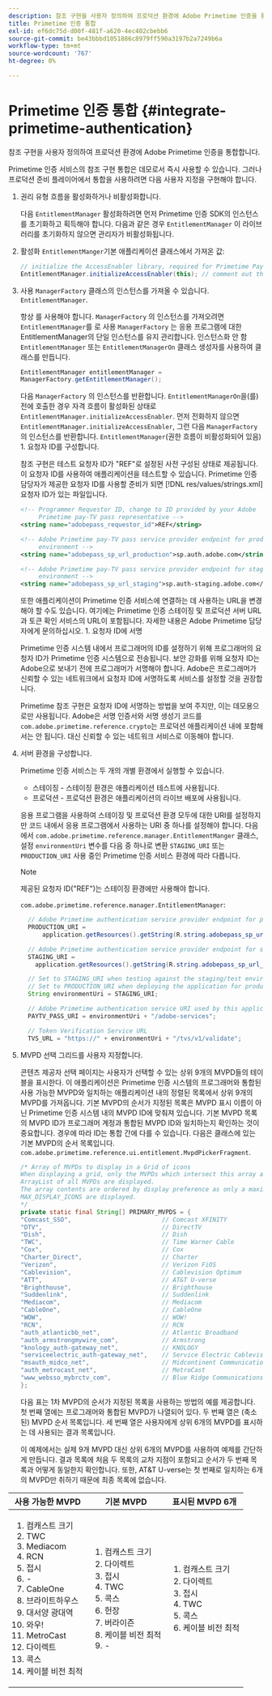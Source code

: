 ```yaml
---
description: 참조 구현을 사용자 정의하여 프로덕션 환경에 Adobe Primetime 인증을 통합합니다.
title: Primetime 인증 통합
exl-id: ef6dc75d-d00f-481f-a620-4ec402cbebb6
source-git-commit: be43bbbd1051886c8979ff590a3197b2a7249b6a
workflow-type: tm+mt
source-wordcount: '767'
ht-degree: 0%

---
```


# Primetime 인증 통합 {#integrate-primetime-authentication}

참조 구현을 사용자 정의하여 프로덕션 환경에 Adobe Primetime 인증을 통합합니다.

Primetime 인증 서비스의 참조 구현 통합은 데모로서 즉시 사용할 수 있습니다. 그러나 프로덕션 준비 플레이어에서 통합을 사용하려면 다음 사용자 지정을 구현해야 합니다.

1. 권리 유형 흐름을 활성화하거나 비활성화합니다.

   다음 `EntitlementManager` 활성화하려면 먼저 Primetime 인증 SDK의 인스턴스를 초기화하고 획득해야 합니다. 다음과 같은 경우 `EntitlementManager` 이 라이브러리를 초기화하지 않으면 관리자가 비활성화됩니다.
1. 활성화 `EntitlementManger`기본 애플리케이션 클래스에서 가져온 값:

   ```java
   // initialize the AccessEnabler library, required for Primetime PayTV Pass entitlement workflows 
   EntitlementManager.initializeAccessEnabler(this); // comment out this line to disable entitlement workflows
   ```

1. 사용 `ManagerFactory` 클래스의 인스턴스를 가져올 수 있습니다. `EntitlementManager`.

   항상 를 사용해야 합니다. `ManagerFactory` 의 인스턴스를 가져오려면 `EntitlementManager`를 로 사용 `ManagerFactory` 는 응용 프로그램에 대한 EntitlementManager의 단일 인스턴스를 유지 관리합니다. 인스턴스화 안 함 `EntitlementManager` 또는 `EntitlementManagerOn` 클래스 생성자를 사용하여 클래스를 만듭니다.

   ```java
   EntitlementManager entitlementManager =  
   ManagerFactory.getEntitlementManager();
   ```

   다음 `ManagerFactory` 의 인스턴스를 반환합니다. `EntitlementManagerOn`을(를) 전에 호출한 경우 자격 흐름이 활성화된 상태로 `EntitlementManager.initializeAccessEnabler`. 먼저 전화하지 않으면 `EntitlementManager.initializeAccessEnabler`, 그런 다음 `ManagerFactory` 의 인스턴스를 반환합니다. `EntitlementManager`(권한 흐름이 비활성화되어 있음) 1. 요청자 ID를 구성합니다.

   참조 구현은 테스트 요청자 ID가 &quot;REF&quot;로 설정된 사전 구성된 상태로 제공됩니다. 이 요청자 ID를 사용하여 애플리케이션을 테스트할 수 있습니다. Primetime 인증 담당자가 제공한 요청자 ID를 사용할 준비가 되면 [!DNL res/values/strings.xml] 요청자 ID가 있는 파일입니다.

   ```xml
   <!-- Programmer Requestor ID, change to ID provided by your Adobe  
        Primetime pay-TV pass representative --> 
   <string name="adobepass_requestor_id">REF</string> 
   
   <!-- Adobe Primetime pay-TV pass service provider endpoint for production 
        environment --> 
   <string name="adobepass_sp_url_production">sp.auth.adobe.com</string> 
   
   <!-- Adobe Primetime pay-TV pass service provider endpoint for staging  
        environment --> 
   <string name="adobepass_sp_url_staging">sp.auth-staging.adobe.com</string>
   ```

   또한 애플리케이션이 Primetime 인증 서비스에 연결하는 데 사용하는 URL을 변경해야 할 수도 있습니다. 여기에는 Primetime 인증 스테이징 및 프로덕션 서버 URL과 토큰 확인 서비스의 URL이 포함됩니다. 자세한 내용은 Adobe Primetime 담당자에게 문의하십시오. 1. 요청자 ID에 서명

   Primetime 인증 시스템 내에서 프로그래머의 ID를 설정하기 위해 프로그래머의 요청자 ID가 Primetime 인증 시스템으로 전송됩니다. 보안 강화를 위해 요청자 ID는 Adobe으로 보내기 전에 프로그래머가 서명해야 합니다. Adobe은 프로그래머가 신뢰할 수 있는 네트워크에서 요청자 ID에 서명하도록 서비스를 설정할 것을 권장합니다.

   Primetime 참조 구현은 요청자 ID에 서명하는 방법을 보여 주지만, 이는 데모용으로만 사용됩니다. Adobe은 서명 인증서와 서명 생성기 코드를 `com.adobe.primetime.reference.crypto`는 프로덕션 애플리케이션 내에 포함해서는 안 됩니다. 대신 신뢰할 수 있는 네트워크 서비스로 이동해야 합니다.

1. 서버 환경을 구성합니다.

   Primetime 인증 서비스는 두 개의 개별 환경에서 실행할 수 있습니다.

   * 스테이징 - 스테이징 환경은 애플리케이션 테스트에 사용됩니다.
   * 프로덕션 - 프로덕션 환경은 애플리케이션의 라이브 배포에 사용됩니다.

   응용 프로그램을 사용하여 스테이징 및 프로덕션 환경 모두에 대한 URI를 설정하지만 코드 내에서 응용 프로그램에서 사용하는 URI 중 하나를 설정해야 합니다. 다음에서 `com.adobe.primetime.reference.manager.EntitlementManger` 클래스, 설정 `environmentUri` 변수를 다음 중 하나로 변환 `STAGING_URI` 또는 `PRODUCTION_URI` 사용 중인 Primetime 인증 서비스 환경에 따라 다릅니다.

   >[!NOTE]
   >
   >제공된 요청자 ID(&quot;REF&quot;)는 스테이징 환경에만 사용해야 합니다.

   `com.adobe.primetime.reference.manager.EntitlementManager`:

   ```java
     // Adobe Primetime authentication service provider endpoint for production environment 
     PRODUCTION_URI = 
         application.getResources().getString(R.string.adobepass_sp_url_production); 
   
     // Adobe Primetime authentication service provider endpoint for staging environment 
     STAGING_URI = 
       application.getResources().getString(R.string.adobepass_sp_url_staging); 
   
     // Set to STAGING_URI when testing against the staging/test environment 
     // Set to PRODUCTION_URI when deploying the application for production use 
     String environmentUri = STAGING_URI; 
   
     // Adobe Primetime authentication service URI used by this application 
     PAYTV_PASS_URI = environmentUri + "/adobe-services"; 
   
     // Token Verification Service URL 
     TVS_URL = "https://" + environmentUri + "/tvs/v1/validate";
   ```

1. MVPD 선택 그리드를 사용자 지정합니다.

   콘텐츠 제공자 선택 페이지는 사용자가 선택할 수 있는 상위 9개의 MVPD들의 테이블을 표시한다. 이 애플리케이션은 Primetime 인증 시스템의 프로그래머와 통합된 사용 가능한 MVPD와 일치하는 애플리케이션 내의 정렬된 목록에서 상위 9개의 MVPD를 가져옵니다. 기본 MVPD의 순서가 지정된 목록은 MVPD 표시 이름이 아닌 Primetime 인증 시스템 내의 MVPD ID에 맞춰져 있습니다. 기본 MVPD 목록의 MVPD ID가 프로그래머 계정과 통합된 MVPD ID와 일치하는지 확인하는 것이 중요합니다. 경우에 따라 ID는 통합 간에 다를 수 있습니다. 다음은 클래스에 있는 기본 MVPD의 순서 목록입니다. `com.adobe.primetime.reference.ui.entitlement.MvpdPickerFragment`.

   ```java
   /* Array of MVPDs to display in a Grid of icons 
   When displaying a grid, only the MVPDs which intersect this array and the 
   ArrayList of all MVPDs are displayed. 
   The array contents are ordered by display preference as only a maximum of 
   MAX_DISPLAY_ICONS are displayed. 
   */ 
   private static final String[] PRIMARY_MVPDS = { 
   "Comcast_SSO",                         // Comcast XFINITY 
   "DTV",                                 // DirectTV 
   "Dish",                                // Dish 
   "TWC",                                 // Time Warner Cable 
   "Cox",                                 // Cox 
   "Charter_Direct",                      // Charter 
   "Verizon",                             // Verizon FiOS 
   "Cablevision",                         // Cablevision Optimum 
   "ATT",                                 // AT&T U-verse 
   "Brighthouse",                         // Brighthouse 
   "Suddenlink",                          // Suddenlink 
   "Mediacom",                            // Mediacom 
   "CableOne",                            // CableOne 
   "WOW",                                 // WOW! 
   "RCN",                                 // RCN 
   "auth_atlanticbb_net",                 // Atlantic Broadband 
   "auth_armstrongmywire_com",            // Armstrong 
   "knology_auth-gateway_net",            // KNOLOGY 
   "serviceelectric_auth-gateway_net",    // Service Electric Cablevision 
   "msauth_midco_net",                    // Midcontinent Communications 
   "auth_metrocast_net",                  // MetroCast 
   "www_websso_mybrctv_com",              // Blue Ridge Communications 
   };
   ```

   다음 표는 1차 MVPD의 순서가 지정된 목록을 사용하는 방법의 예를 제공합니다. 첫 번째 열에는 프로그래머와 통합된 MVPD가 나열되어 있다. 두 번째 열은 (축소된) MVPD 순서 목록입니다. 세 번째 열은 사용자에게 상위 6개의 MVPD를 표시하는 데 사용되는 결과 목록입니다.

   이 예제에서는 실제 9개 MVPD 대신 상위 6개의 MVPD를 사용하여 예제를 간단하게 만듭니다. 결과 목록에 처음 두 목록의 교차 지점이 포함되고 순서가 두 번째 목록과 어떻게 동일한지 확인합니다. 또한, AT&amp;T U-verse는 첫 번째로 일치하는 6개의 MVPD만 취하기 때문에 최종 목록에 없습니다.

| 사용 가능한 MVPD | 기본 MVPD | 표시된 MVPD 6개 |
|--- |--- |--- |
| <ol><li>컴캐스트 크기</li><li>TWC</li><li>Mediacom</li><li>RCN</li><li>접시</li><li>-</li><li>CableOne</li><li>브라이트하우스</li><li>대서양 광대역</li><li>와우!</li><li>MetroCast</li><li>다이렉트 </li><li>콕스</li><li>케이블 비전 최적</li></ol> | <ol><li>컴캐스트 크기</li><li>다이렉트</li><li>접시</li><li> TWC</li><li>콕스</li><li>헌장</li><li>버라이즌</li><li>케이블 비전 최적</li><li>-</li></ol> | <ol><li>컴캐스트 크기</li><li>다이렉트</li><li>접시</li><li>TWC</li><li>콕스</li><li>케이블 비전 최적</li></ol> |
